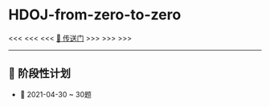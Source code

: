 <p align="center">

# HDOJ-from-zero-to-zero

<<< <<< <<< [:milky_way: 传送门](http://acm.hdu.edu.cn/) >>> >>> >>>

</p>

---
## :date: 阶段性计划

- :dart: 2021-04-30 ~ 30题
